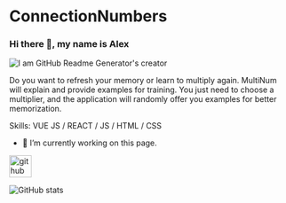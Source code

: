# ConnectionNumbers

### Hi there 👋, my name is Alex

![I am GitHub Readme Generator's creator]([https://.github.io/github-profile-readme-generator/images/banner.png](https://github.com/kingkonu/ConnectionNumbers/blob/main/Simulator%20Screenshot%20-%20iPhone%2015%20Pro%20-%202023-10-14%20at%2021.21.28.png))

Do you want to refresh your memory or learn to multiply again. MultiNum will explain and provide examples for training. You just need to choose a multiplier, and the application will randomly offer you examples for better memorization.

Skills: VUE JS / REACT / JS / HTML / CSS

- 🔭 I’m currently working on this page. 


[<img src='https://cdn.jsdelivr.net/npm/simple-icons@3.0.1/icons/github.svg' alt='github' height='40'>](https://github.com/kingkonu)  

![GitHub stats](https://github-readme-stats.vercel.app/api?username=kingkonu&show_icons=true)  


